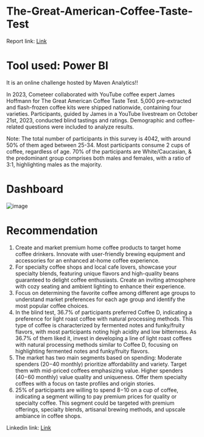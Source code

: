 # The-Great-American-Coffee-Taste-Test

Report link: <a href="https://app.powerbi.com/view?r=eyJrIjoiMzA4NTdmZjUtMjI4NS00NjliLWFhOWEtMGYwNDAxYWY1OTM4IiwidCI6ImRmODY3OWNkLWE4MGUtNDVkOC05OWFjLWM4M2VkN2ZmOTVhMCJ9" target="_blank">Link</a>

# Tool used: Power BI

It is an online challenge hosted by Maven Analytics!!

In 2023, Cometeer collaborated with YouTube coffee expert James Hoffmann for The Great American Coffee Taste Test. 5,000 pre-extracted and flash-frozen coffee kits were shipped nationwide, containing four varieties. Participants, guided by James in a YouTube livestream on October 21st, 2023, conducted blind tastings and ratings. Demographic and coffee-related questions were included to analyze results.

Note: The total number of participants in this survey is 4042, with around 50% of them aged between 25-34. Most participants consume 2 cups of coffee, regardless of age. 70% of the participants are White/Caucasian, & the predominant group comprises both males and females, with a ratio of 3:1, highlighting males as the majority.

# Dashboard
![image](https://github.com/Ananyad7/The-Great-American-Coffee-Taste-Test/assets/164981636/fa652a46-cf34-4cf5-aad7-e71b44eac4f6)


# Recommendation
1. Create and market premium home coffee products to target home coffee drinkers. Innovate with user-friendly brewing equipment and accessories for an enhanced at-home coffee experience.
2. For specialty coffee shops and local cafe lovers, showcase your specialty blends, featuring unique flavors and high-quality beans guaranteed to delight coffee enthusiasts. Create an inviting atmosphere with cozy seating and ambient lighting to enhance their experience.
3. Focus on determining the favorite coffee among different age groups to understand market preferences for each age group and identify the most popular coffee choices.
4. In the blind test, 36.7% of participants preferred Coffee D, indicating a preference for light roast coffee with natural processing methods. This type of coffee is characterized by fermented notes and funky/fruity flavors, with most participants noting high acidity and low bitterness. As 36.7% of them liked it, invest in developing a line of light roast coffees with natural processing methods similar to Coffee D, focusing on highlighting fermented notes and funky/fruity flavors.
5. The market has two main segments based on spending: Moderate spenders ($20-$40 monthly) prioritize affordability and variety. Target them with mid-priced coffees emphasizing value. Higher spenders ($40-$60 monthly) value quality and uniqueness. Offer them specialty coffees with a focus on taste profiles and origin stories.
6. 25% of participants are willing to spend $8-$10 on a cup of coffee, indicating a segment willing to pay premium prices for quality or specialty coffee. This segment could be targeted with premium offerings, specialty blends, artisanal brewing methods, and upscale ambiance in coffee shops.

Linkedin link: <a href="https://www.linkedin.com/posts/7ananyadas_powerbi-datavisualization-mavenanalytics-activity-7174028100341493763-M8Gv?utm_source=share&utm_medium=member_desktop" target="_blank">Link</a>



